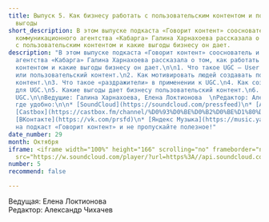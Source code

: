 ```yaml
---
title: Выпуск 5. Как бизнесу работать с пользовательским контентом и получать от него
  выгоды
short_description: В этом выпуске подкаста «Говорит контент» сооснователь и партнер
  коммуникационного агентства «Кабарга» Галина Харнахоева рассказала о том, как работать
  с пользовательским контентом и какие выгоды бизнесу он дает.
description: "В этом выпуске подкаста «Говорит контент» сооснователь и партнер коммуникационного
  агентства «Кабарга» Галина Харнахоева рассказала о том, как работать с пользовательским
  контентом и какие выгоды бизнесу он дает.\n\n1. Что такое UGC — User Generated Content
  или пользовательский контент.\n2. Как мотивировать людей создавать пользовательский
  контент.\n3. Что такое «раздражители» в применении к UGC.\n4. Как создать площадку
  для UGC.\n5. Какие выгоды дает бизнесу пользовательский контент.\n6. Как монетизировать
  UGC.\n\nВедущие: Галина Харнахоева, Елена Локтионова  \nРедактор: Александр Чихачев\n\nСлушайте,
  где удобно:\n\n* [SoundCloud](https://soundcloud.com/pressfeed)\n* [Apple Podcasts](https://podcasts.apple.com/ru/podcast/%D0%B3%D0%BE%D0%B2%D0%BE%D1%80%D0%B8%D1%82-%D0%BA%D0%BE%D0%BD%D1%82%D0%B5%D0%BD%D1%82/id1482575931)\n*
  [Castbox](https://castbox.fm/channel/%D0%93%D0%BE%D0%B2%D0%BE%D1%80%D0%B8%D1%82-%D0%BA%D0%BE%D0%BD%D1%82%D0%B5%D0%BD%D1%82-id2408884?country=ru)\n*
  [ВКонтакте](https://vk.com/prsfd)\n* [Яндекс Музыка](https://music.yandex.ru/album/8967686)\n\nПодписывайтесь
  на подкаст «Говорит контент» и не пропускайте полезное!"
date_number: 29
month: Октября
iframe: <iframe width="100%" height="166" scrolling="no" frameborder="no" allow="autoplay"
  src="https://w.soundcloud.com/player/?url=https%3A//api.soundcloud.com/tracks/704035735&color=%23ff5500&auto_play=false&hide_related=false&show_comments=true&show_user=true&show_reposts=false&show_teaser=true"></iframe>
number: 5
recommend: false

---
```

Ведущая: Елена Локтионова  
Редактор: Александр Чихачев